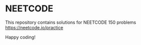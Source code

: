 # NEETCODE
This repository contains solutions for NEETCODE 150 problems
<br/>
<a>https://neetcode.io/practice</a>

Happy coding!
